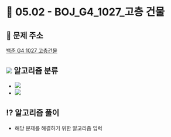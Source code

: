 # 🌹 05.02 - BOJ_G4_1027_고층 건물

## 📝 문제 주소


[백준 G4 1027 고층건물](https://www.acmicpc.net/problem/1027)


## <img src="https://img.shields.io/badge/Java-007396?style=flat-square&logo=Java&logoColor=white"/></a> 알고리즘 분류

- <img src="https://img.shields.io/badge/수학-dd3a0a?style=flat-square&logo=simpleicons에서_아이콘이름&logoColor=white"/></a>
- <img src="https://img.shields.io/badge/기하학-f9dc3e?style=flat-square&logo=simpleicons에서_아이콘이름&logoColor=white"/></a>

## ⁉️ 알고리즘 풀이


- 해당 문제를 해결하기 위한 알고리즘 입럭